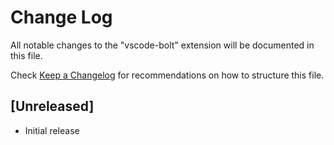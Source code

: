 # Change Log

All notable changes to the "vscode-bolt" extension will be documented in this file.

Check [Keep a Changelog](http://keepachangelog.com/) for recommendations on how to structure this file.

## [Unreleased]

- Initial release